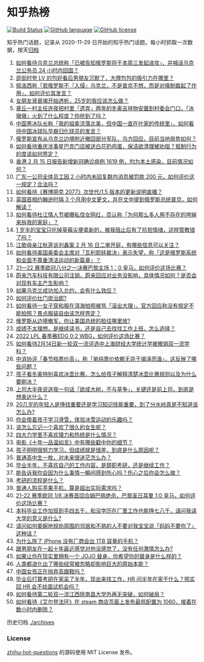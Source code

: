 # 知乎热榜
[![Build Status](https://github.com/ToWeLong/zhihu-hot-questions/workflows/CI/badge.svg)](https://github.com/ToWeLong/zhihu-hot-questions/actions)
[![GitHub language](https://img.shields.io/badge/language-golang-orange.svg)](https://golang.org/)
[![GitHub license](https://img.shields.io/github/license/ToWeLong/zhihu-hot-questions)](https://github.com/ToWeLong/zhihu-hot-questions/blob/main/LICENSE)

知乎热门话题，记录从 2020-11-29 日开始的知乎热门话题。每小时抓取一次数据，按天[归档](./archives)

<!-- BEGIN -->

1. [如何看待乌克兰总统称「已被告知俄罗斯将于本周三发起进攻」，并喊话乌克兰公务员 24 小时内回国？](https://www.zhihu.com/question/516678038)
1. [逛街时夸 LV 的包好看后男朋友沉默了，大牌包包的吸引力在哪里？](https://www.zhihu.com/question/515251019)
1. [佩洛西称「若俄罗斯不『入侵』乌克兰，不是普京不想，而是对俄制裁起了作用」，如何评价其发言？](https://www.zhihu.com/question/516729243)
1. [女朋友肾衰竭开始透析，25岁的我应该怎么做？](https://www.zhihu.com/question/338191515)
1. [章丘一村主任连夜把村里「遗弃」两年的冬奥吉祥物安置到村委会门口，「冰墩墩」火到了什么程度？你抢到了吗？](https://www.zhihu.com/question/515797710)
1. [中国男冰队长称「我的祖辈流落北美，但中国一直在叶家的传统里」，如何看待中国冰球队华裔归化球员的发言？](https://www.zhihu.com/question/516448383)
1. [俄罗斯宣布从乌克兰边境附近撤回部分军队，乌方回应，目前当地局势如何？](https://www.zhihu.com/question/516747307)
1. [如何看待重庆涉事星巴克门店被送白花扔鸡蛋，保洁欲清理被劝阻？抵制行为的度该如何界定？](https://www.zhihu.com/question/516848717)
1. [香港 2 月 15 日报告新增新冠确诊病例 1619 例，均为本土感染，目前情况如何？](https://www.zhihu.com/question/516720482)
1. [广东一公司全体员工因 2 小时内未回复群内消息被罚款 200 元，如何评价这一规定？合法吗？](https://www.zhihu.com/question/516726551)
1. [如何看待《赛博朋克 2077》次世代/1.5 版本的更新说明直播？](https://www.zhihu.com/question/516675843)
1. [英国首相约翰逊时隔 3 个月用中文更文，并在文中提到俄罗斯总统普京，如何解读？](https://www.zhihu.com/question/516740854)
1. [如何看待杜江情人节被曝私信女网红，否认称「为何那么多人用不存在的垮掉来拆我的家庭」？](https://www.zhihu.com/question/516688043)
1. [1 岁半的宝宝只吃掉草莓尖便拿新的，被我阻止后有了抗拒情绪，这样管教错了吗？](https://www.zhihu.com/question/516501802)
1. [江歌母亲江秋莲诉刘鑫案 2 月 16 日二审开庭，有哪些信息可以关注？](https://www.zhihu.com/question/516028284)
1. [如何看待美国奥委会主席对「瓦利耶娃裁决」表示失望，称「这是俄罗斯系统和全面不尊重清洁运动的新篇章」？](https://www.zhihu.com/question/516520366)
1. [21—22 赛季欧冠八分之一决赛巴黎主场 1：0 皇马，如何评价这场比赛？](https://www.zhihu.com/question/516832545)
1. [蔚来汽车科技有限公司注销，蔚来回应对业务没影响，具体情况如何？是否会对现有车主产生影响？](https://www.zhihu.com/question/516720494)
1. [如果乌克兰成功加入北约，会有什么效应？](https://www.zhihu.com/question/516297978)
1. [如何评价灶门炭治郎?](https://www.zhihu.com/question/345990111)
1. [如何看待一女子穿和服在洱海拍照被骂「滚出大理」，官方回应称没有规定不能拍照？景点服装自由该怎样界定？](https://www.zhihu.com/question/516711503)
1. [俄罗斯从边境撤军，你让美国总统的脸往哪里放?](https://www.zhihu.com/question/516752754)
1. [成绩不太理想，是继续读书，还是自己去找找工作上班，怎么选择？](https://www.zhihu.com/question/516507779)
1. [2022 LPL 春季赛EDG 0:2 WBG，如何评价这场比赛？](https://www.zhihu.com/question/516743003)
1. [如何看待2月14日新一轮双一流评选中上海财经大学统计学被撤销双一流学科？](https://www.zhihu.com/question/516488488)
1. [中消协评「春节档票价高」，称「单纯票价依赖无异于竭泽而渔」，这反映了哪些问题？](https://www.zhihu.com/question/516659922)
1. [孩子看冬奥特别喜欢冰壶比赛，怎么给孩子解释清楚冰壶比赛规则以及为什么要刷冰？](https://www.zhihu.com/question/514877029)
1. [上司大半夜说送我一句话「欲成大树，不与草争」，关键还是前上司，到底是想表达什么？](https://www.zhihu.com/question/516235170)
1. [20几岁的年轻人是挣钱重要还是学习知识技能重要，到了分水岭真是不知道该怎么办?](https://www.zhihu.com/question/515906903)
1. [你会带着孩子学习滑雪，体验冰雪运动的乐趣吗？](https://www.zhihu.com/question/428033413)
1. [该怎么忘记一个喜欢了很久的女生呢？](https://www.zhihu.com/question/516033529)
1. [四大力学里不喜欢理力和热统是什么情况？](https://www.zhihu.com/question/26955788)
1. [电影《十年一品温如言》中有哪些戳中你的细节？](https://www.zhihu.com/question/516463622)
1. [孩子明明很努力学习，但成绩就是很差，到底是什么原因呢？](https://www.zhihu.com/question/516109348)
1. [普通高中生一枚，对未来很迷茫怎么办？](https://www.zhihu.com/question/516813797)
1. [毕业半年，不喜欢自己的工作内容，是辞职考研，还是继续工作？](https://www.zhihu.com/question/516453076)
1. [能告诉我你会因为什么事情一瞬间感到伤心吗？伤心之后你会怎么做？](https://www.zhihu.com/question/516837900)
1. [考研的流程是什么？](https://www.zhihu.com/question/309001772)
1. [普通人购买苹果手机，算是超出实际需求吗？](https://www.zhihu.com/question/515851333)
1. [21-22 赛季欧冠 1/8 决赛首回合姆巴佩绝杀，巴黎圣日耳曼 1:0 皇马，如何评价这场比赛？](https://www.zhihu.com/question/516829810)
1. [本科毕业工作加班到手四五千，和没学历在厂里工作也能挣七八千，请问我读大学的意义是什么?](https://www.zhihu.com/question/516597342)
1. [请问如何委婉地规劝周围的邻居和不熟的人不要对我宝宝说「妈妈不要你了」这种话？](https://www.zhihu.com/question/342744599)
1. [为什么除了 iPhone 没有厂商会出 1TB 容量的手机？](https://www.zhihu.com/question/515211375)
1. [跟男朋友在一起十年最近感觉对他没感觉了，没有任何激情怎么办?](https://www.zhihu.com/question/501175232)
1. [如果让你在现实里拥有一个 JOJO 替身，你希望你的替身是什么样的？](https://www.zhihu.com/question/512425604)
1. [人类都进化出了哪些经常被忽略却影响巨大的原始本能？](https://www.zhihu.com/question/515850279)
1. [中国女孩正在抛弃高跟鞋吗？](https://www.zhihu.com/question/514462142)
1. [毕业后打算考研在家呆了半年，现出来找工作，HR 问半年在家干什么？照实回 HR 会不给面试机会吗？](https://www.zhihu.com/question/509169478)
1. [如何看待第二轮双一流江西除南昌大学外再无突破，如何破局？](https://www.zhihu.com/question/516509138)
1. [如何看待《艾尔登法环》在 steam 商店页面上发布最低配置为 1060，接着在数小时内删除？](https://www.zhihu.com/question/516136214)

<!-- END -->

历史归档 [./archives](./archives)


### License
[zhihu-hot-questions](https://github.com/towelong/zhihu-hot-questions) 的源码使用 MIT License 发布。